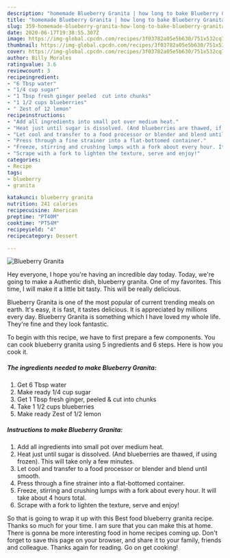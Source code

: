 ```yaml
---
description: "homemade Blueberry Granita | how long to bake Blueberry Granita"
title: "homemade Blueberry Granita | how long to bake Blueberry Granita"
slug: 359-homemade-blueberry-granita-how-long-to-bake-blueberry-granita
date: 2020-06-17T19:38:55.307Z
image: https://img-global.cpcdn.com/recipes/3f03782a05e5b630/751x532cq70/blueberry-granita-recipe-main-photo.jpg
thumbnail: https://img-global.cpcdn.com/recipes/3f03782a05e5b630/751x532cq70/blueberry-granita-recipe-main-photo.jpg
cover: https://img-global.cpcdn.com/recipes/3f03782a05e5b630/751x532cq70/blueberry-granita-recipe-main-photo.jpg
author: Billy Morales
ratingvalue: 3.6
reviewcount: 3
recipeingredient:
- "6 Tbsp water"
- "1/4 cup sugar"
- "1 Tbsp fresh ginger peeled  cut into chunks"
- "1 1/2 cups blueberries"
- " Zest of 12 lemon"
recipeinstructions:
- "Add all ingredients into small pot over medium heat."
- "Heat just until sugar is dissolved. (And blueberries are thawed, if using frozen). This will take only a few minutes."
- "Let cool and transfer to a food processor or blender and blend until smooth."
- "Press through a fine strainer into a flat-bottomed container."
- "Freeze, stirring and crushing lumps with a fork about every hour. It will take about 4 hours total."
- "Scrape with a fork to lighten the texture, serve and enjoy!"
categories:
- Recipe
tags:
- blueberry
- granita

katakunci: blueberry granita 
nutrition: 241 calories
recipecuisine: American
preptime: "PT40M"
cooktime: "PT54M"
recipeyield: "4"
recipecategory: Dessert

---
```



![Blueberry Granita](https://img-global.cpcdn.com/recipes/3f03782a05e5b630/751x532cq70/blueberry-granita-recipe-main-photo.jpg)

Hey everyone, I hope you're having an incredible day today. Today, we're going to make a Authentic dish, blueberry granita. One of my favorites. This time, I will make it a little bit tasty. This will be really delicious.



Blueberry Granita is one of the most popular of current trending meals on earth. It's easy, it is fast, it tastes delicious. It is appreciated by millions every day. Blueberry Granita is something which I have loved my whole life. They're fine and they look fantastic.


To begin with this recipe, we have to first prepare a few components. You can cook blueberry granita using 5 ingredients and 6 steps. Here is how you cook it.

<!--inarticleads1-->

##### The ingredients needed to make Blueberry Granita:

1. Get 6 Tbsp water
1. Make ready 1/4 cup sugar
1. Get 1 Tbsp fresh ginger, peeled &amp; cut into chunks
1. Take 1 1/2 cups blueberries
1. Make ready  Zest of 1/2 lemon




<!--inarticleads2-->

##### Instructions to make Blueberry Granita:

1. Add all ingredients into small pot over medium heat.
1. Heat just until sugar is dissolved. (And blueberries are thawed, if using frozen). This will take only a few minutes.
1. Let cool and transfer to a food processor or blender and blend until smooth.
1. Press through a fine strainer into a flat-bottomed container.
1. Freeze, stirring and crushing lumps with a fork about every hour. It will take about 4 hours total.
1. Scrape with a fork to lighten the texture, serve and enjoy!




So that is going to wrap it up with this Best food blueberry granita recipe. Thanks so much for your time. I am sure that you can make this at home. There is gonna be more interesting food in home recipes coming up. Don't forget to save this page on your browser, and share it to your family, friends and colleague. Thanks again for reading. Go on get cooking!
